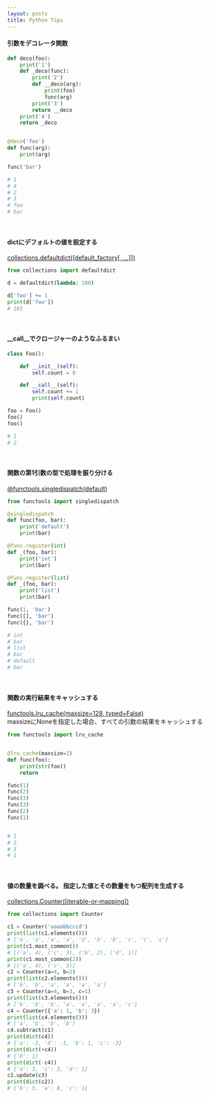 ```yaml
---
layout: posts
title: Python Tips
---
```


#### 引数をデコレータ関数

```python
def deco(foo):
    print('1')
    def _deco(func):
        print('2')
        def __deco(arg):
            print(foo)
            func(arg)
        print('3')
        return __deco 
    print('4')
    return _deco


@deco('foo')
def func(arg):
    print(arg)

func('bar')

# 1
# 4
# 2
# 3
# foo
# bar
```
<br>

#### dictにデフォルトの値を設定する

[collections.defaultdict([default_factory[, ...]])](https://docs.python.org/3.5/library/collections.html#collections.defaultdict)  

```python
from collections import defaultdict

d = defaultdict(lambda: 100)

d['foo'] += 1
print(d['foo'])
# 101
```
<br>

#### \_\_call\_\_でクロージャーのようなふるまい

```python
class Foo():

    def __init__(self):
        self.count = 0

    def __call__(self):
        self.count += 1
        print(self.count)

foo = Foo()
foo()
foo()

# 1
# 2
```
<br>

#### 関数の第1引数の型で処理を振り分ける

[@functools.singledispatch(default)](https://docs.python.org/3.5/library/functools.html#functools.singledispatch)  

```python
from functools import singledispatch

@singledispatch
def func(foo, bar):
    print('default')
    print(bar)

@func.register(int)
def _(foo, bar):
    print('int')
    print(bar)

@func.register(list)
def _(foo, bar):
    print('list')
    print(bar)

func(1, 'bar')
func([], 'bar')
func({}, 'bar')

# int
# bar
# list
# bar
# default
# bar
```
<br>

#### 関数の実行結果をキャッシュする

[functools.lru_cache(maxsize=128, typed=False)](https://docs.python.org/3/library/functools.html#functools.lru_cache)  
maxsizeにNoneを指定した場合、すべての引数の結果をキャッシュする  

```python
from functools import lru_cache


@lru_cache(maxsize=2)
def func(foo):
    print(str(foo))
    return

func(1)
func(2)
func(3)
func(3)
func(2)
func(1)


# 1
# 2
# 3
# 1
```
<br>

#### 値の数量を調べる。 指定した値とその数量をもつ配列を生成する

[collections.Counter([iterable-or-mapping])](https://docs.python.org/3.5/library/collections.html#collections.Counter)  

```python
from collections import Counter

c1 = Counter('aaaabbcccd')
print(list(c1.elements()))
# ['a', 'a', 'a', 'a', 'd', 'b', 'b', 'c', 'c', 'c']
print(c1.most_common())
# [('a', 4), ('c', 3), ('b', 2), ('d', 1)]
print(c1.most_common(2))
# [('a', 4), ('c', 3)]
c2 = Counter(a=4, b=2)
print(list(c2.elements()))
# ['b', 'b', 'a', 'a', 'a', 'a']
c3 = Counter(a=4, b=3, c=1)
print(list(c3.elements()))
# ['b', 'b', 'b', 'a', 'a', 'a', 'a', 'c']
c4 = Counter({'a': 1, 'b': 3})
print(list(c4.elements()))
# ['a', 'b', 'b', 'b']
c4.subtract(c1)
print(dict(c4))
# {'a': -3, 'd': -1, 'b': 1, 'c': -3}
print(dict(+c4))
# {'b': 1}
print(dict(-c4))
# {'a': 3, 'c': 3, 'd': 1}
c2.update(c3)
print(dict(c2))
# {'b': 5, 'a': 8, 'c': 1}
```
<br>

